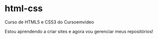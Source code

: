 # html-css
 Curso de HTML5 e CSS3 do Cursoemvideo

 Estou aprendendo a criar sites e agora vou gerenciar meus repositórios!
